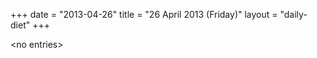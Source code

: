 +++
date = "2013-04-26"
title = "26 April 2013 (Friday)"
layout = "daily-diet"
+++


\<no entries\>
